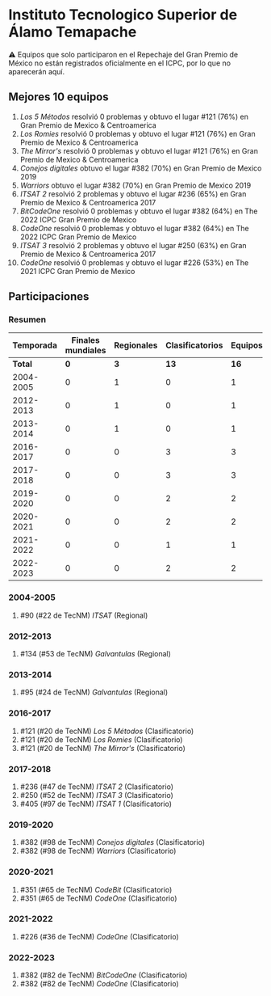 ---
---

# Instituto Tecnologico Superior de Álamo Temapache

:warning: Equipos que solo participaron en el Repechaje del Gran Premio de México no están registrados oficialmente en el ICPC, por lo que no aparecerán aquí.

## Mejores 10 equipos

1. _Los 5 Métodos_ resolvió 0 problemas y obtuvo el lugar #121 (76%) en Gran Premio de Mexico & Centroamerica
1. _Los Romies_ resolvió 0 problemas y obtuvo el lugar #121 (76%) en Gran Premio de Mexico & Centroamerica
1. _The Mirror's_ resolvió 0 problemas y obtuvo el lugar #121 (76%) en Gran Premio de Mexico & Centroamerica
1. _Conejos digitales_ obtuvo el lugar #382 (70%) en Gran Premio de Mexico 2019
1. _Warriors_ obtuvo el lugar #382 (70%) en Gran Premio de Mexico 2019
1. _ITSAT 2_ resolvió 2 problemas y obtuvo el lugar #236 (65%) en Gran Premio de Mexico & Centroamerica 2017
1. _BitCodeOne_ resolvió 0 problemas y obtuvo el lugar #382 (64%) en The 2022 ICPC Gran Premio de Mexico
1. _CodeOne_ resolvió 0 problemas y obtuvo el lugar #382 (64%) en The 2022 ICPC Gran Premio de Mexico
1. _ITSAT 3_ resolvió 2 problemas y obtuvo el lugar #250 (63%) en Gran Premio de Mexico & Centroamerica 2017
1. _CodeOne_ resolvió 0 problemas y obtuvo el lugar #226 (53%) en The 2021 ICPC Gran Premio de Mexico

## Participaciones

### Resumen

| Temporada | Finales mundiales | Regionales | Clasificatorios | Equipos |
| --- | --- | --- | --- | --- |
| **Total** | **0** | **3** | **13** | **16** |
| 2004-2005 | 0 | 1 | 0 | 1 |
| 2012-2013 | 0 | 1 | 0 | 1 |
| 2013-2014 | 0 | 1 | 0 | 1 |
| 2016-2017 | 0 | 0 | 3 | 3 |
| 2017-2018 | 0 | 0 | 3 | 3 |
| 2019-2020 | 0 | 0 | 2 | 2 |
| 2020-2021 | 0 | 0 | 2 | 2 |
| 2021-2022 | 0 | 0 | 1 | 1 |
| 2022-2023 | 0 | 0 | 2 | 2 |

### 2004-2005

1. #90 (#22 de TecNM) _ITSAT_ (Regional)

### 2012-2013

1. #134 (#53 de TecNM) _Galvantulas_ (Regional)

### 2013-2014

1. #95 (#24 de TecNM) _Galvantulas_ (Regional)

### 2016-2017

1. #121 (#20 de TecNM) _Los 5 Métodos_ (Clasificatorio)
1. #121 (#20 de TecNM) _Los Romies_ (Clasificatorio)
1. #121 (#20 de TecNM) _The Mirror's_ (Clasificatorio)

### 2017-2018

1. #236 (#47 de TecNM) _ITSAT 2_ (Clasificatorio)
1. #250 (#52 de TecNM) _ITSAT 3_ (Clasificatorio)
1. #405 (#97 de TecNM) _ITSAT 1_ (Clasificatorio)

### 2019-2020

1. #382 (#98 de TecNM) _Conejos digitales_ (Clasificatorio)
1. #382 (#98 de TecNM) _Warriors_ (Clasificatorio)

### 2020-2021

1. #351 (#65 de TecNM) _CodeBit_ (Clasificatorio)
1. #351 (#65 de TecNM) _CodeOne_ (Clasificatorio)

### 2021-2022

1. #226 (#36 de TecNM) _CodeOne_ (Clasificatorio)

### 2022-2023

1. #382 (#82 de TecNM) _BitCodeOne_ (Clasificatorio)
1. #382 (#82 de TecNM) _CodeOne_ (Clasificatorio)



